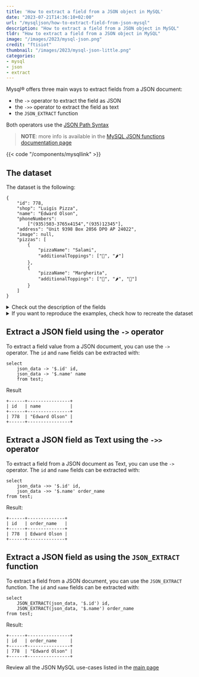 ```yaml
---
title: 'How to extract a field from a JSON object in MySQL'
date: "2023-07-21T14:36:10+02:00"
url: "/mysqljson/how-to-extract-field-from-json-mysql"
description: "How to extract a field from a JSON object in MySQL"
tldr: "How to extract a field from a JSON object in MySQL"
image: "/images/2023/mysql-json.png"
credit: "ftisiot"
thumbnail: "/images/2023/mysql-json-little.png"
categories:
- mysql
- json
- extract
---
```



Mysql® offers three main ways to extract fields from a JSON document:

* the `->` operator to extract the field as JSON
* the `->>` operator to extract the field as text
* the `JSON_EXTRACT` function

Both operators use the [JSON Path Syntax](https://dev.mysql.com/doc/refman/8.0/en/json.html#json-path-syntax)

<!--more-->

> **NOTE**: more info is available in the [MySQL JSON functions documentation page](https://dev.mysql.com/doc/refman/8.0/en/json.html)

{{< code "/components/mysqllink" >}}


## The dataset

The dataset is the following:

```
{
    "id": 778,
    "shop": "Luigis Pizza",
    "name": "Edward Olson",
    "phoneNumbers":
        ["(935)503-3765x4154","(935)12345"],
    "address": "Unit 9398 Box 2056 DPO AP 24022",
    "image": null,
    "pizzas": [
        {
            "pizzaName": "Salami",
            "additionalToppings": ["🥓", "🌶️"]
        },
        {
            "pizzaName": "Margherita",
            "additionalToppings": ["🍌", "🌶️", "🍍"]
        }
    ]
}
```

<details>
  <summary>Check out the description of the fields</summary>
The following examples use a pizza order dataset with an order having:

* `id`: 778
* `shop`: "Luigis Pizza"
* `name`: "Edward Olson"
* `phoneNumbers`:["(935)503-3765x4154","(935)12345"]
* `address`: "Unit 9398 Box 2056 DPO AP 24022"
* `image`: null
* and two pizzas contained in the `pizzas` item:

```
[
    {
        "pizzaName": "Salami",
        "additionalToppings": ["🥓", "🌶️"]
    },
    {
        "pizzaName": "Margherita",
        "additionalToppings": ["🍌", "🌶️", "🍍"]
    }
]
```
</details>
<details>
  <summary>If you want to reproduce the examples, check how to recreate the dataset</summary>

It can be recreated with the following script:

```
create table test(id serial primary key, json_data json);

insert into test(json_data) values (
'{
    "id": 778,
    "shop": "Luigis Pizza",
    "name": "Edward Olson",
    "phoneNumbers":
        ["(935)503-3765x4154","(935)12345"],
    "address": "Unit 9398 Box 2056 DPO AP 24022",
    "image": null,
    "pizzas": [
        {
            "pizzaName": "Salami",
            "additionalToppings": ["🥓", "🌶️"]
        },
        {
            "pizzaName": "Margherita",
            "additionalToppings": ["🍌", "🌶️", "🍍"]
        }
    ]
}');
```

</details>

## Extract a JSON field using the `->` operator

To extract a field value from a JSON document, you can use the `->` operator. The `id` and `name` fields can be extracted with:

```
select 
    json_data -> '$.id' id,
    json_data -> '$.name' name
    from test;
```

Result

```
+------+----------------+
| id   | name           |
+------+----------------+
| 778  | "Edward Olson" |
+------+----------------+
```


## Extract a JSON field as Text using the `->>` operator

To extract a field from a JSON document as Text, you can use the `->` operator. The `id` and `name` fields can be extracted with:

```
select 
    json_data ->> '$.id' id,
    json_data ->> '$.name' order_name
from test;
```

Result:

```
+------+--------------+
| id   | order_name   |
+------+--------------+
| 778  | Edward Olson |
+------+--------------+
 ```

## Extract a JSON field as using the `JSON_EXTRACT` function

To extract a field from a JSON document, you can use the `JSON_EXTRACT` function. The `id` and `name` fields can be extracted with:

```
select 
    JSON_EXTRACT(json_data, '$.id') id,
    JSON_EXTRACT(json_data, '$.name') order_name
from test;
```

Result:

```
+------+----------------+
| id   | order_name     |
+------+----------------+
| 778  | "Edward Olson" |
+------+----------------+
 ```


Review all the JSON MySQL use-cases listed in the [main page](/mysqljson/main)